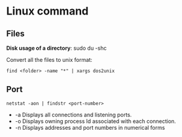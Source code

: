 # Linux command

## Files

**Disk usage of a directory**: sudo du -shc <directory>

Convert all the files to unix format:

```shell
find <folder> -name "*" | xargs dos2unix
```



## Port

```
netstat -aon | findstr <port-number>
```

- -a Displays all connections and listening ports.
- -o Displays owning process Id associated with each connection.
- -n Displays addresses and port numbers in numerical forms

